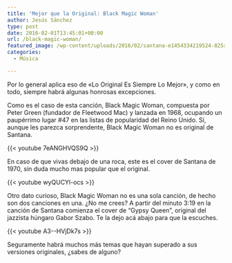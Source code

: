 ```yaml
---
title: 'Mejor que la Original: Black Magic Woman'
author: Jesús Sánchez
type: post
date: 2016-02-01T13:45:01+00:00
url: /black-magic-woman/
featured_image: /wp-content/uploads/2016/02/santana-e1454334219524-825x510.jpg
categories:
  - Música

---
```

Por lo general aplica eso de «Lo Original Es Siempre Lo Mejor», y como en todo, siempre habrá algunas honrosas excepciones.

Como es el caso de esta canción, Black Magic Woman, compuesta por Peter Green (fundador de Fleetwood Mac) y lanzada en 1968, ocupando un paupérrimo lugar #47 en las listas de popularidad del Reino Unido. Sí, aunque les parezca sorprendente, Black Magic Woman no es original de Santana.

{{< youtube 7eANGHVQS9Q >}}

En caso de que vivas debajo de una roca, este es el cover de Santana de 1970, sin duda mucho mas popular que el original.

{{< youtube wyQUCYl-ocs >}}

Otro dato curioso, Black Magic Woman no es una sola canción, de hecho son dos canciones en una. ¿No me crees? A partir del minuto 3:19 en la canción de Santana comienza el cover de &#8220;Gypsy Queen&#8221;, original del jazzista húngaro Gabor Szabo. Te la dejo acá abajo para que la escuches.

{{< youtube A3--HVjDk7s >}}

Seguramente habrá muchos más temas que hayan superado a sus versiones originales, ¿sabes de alguno?